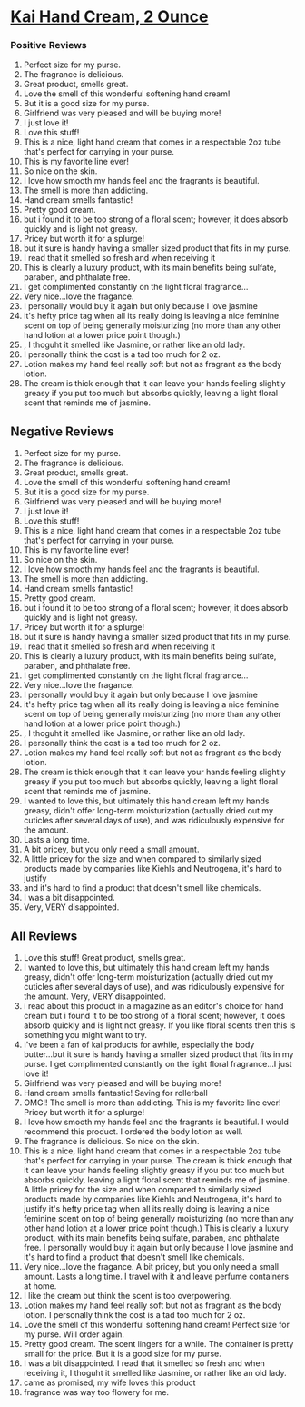 # [Kai Hand Cream, 2 Ounce](https://products.checkmycream.com/products/Kai-Hand-Cream-2-Ounce.html)

### Positive Reviews

<ol>
      <li>Perfect size for my purse.</li>
      <li>The fragrance is delicious.  </li>
      <li>Great product, smells great.</li>
      <li>Love the smell of this wonderful softening hand cream!</li>
      <li>But it is a good size for my purse.</li>
      <li>Girlfriend was very pleased and will be buying more!</li>
      <li>I just love it!</li>
      <li>Love this stuff!</li>
      <li>This is a nice, light hand cream that comes in a respectable 2oz tube that&#x27;s perfect for carrying in your purse.  </li>
      <li>This is my favorite line ever!</li>
      <li>So nice on the skin.</li>
      <li>I love how smooth my hands feel and the fragrants is beautiful.</li>
      <li>The smell is more than addicting.</li>
      <li>Hand cream smells fantastic!</li>
      <li>Pretty good cream.</li>
      <li>but i found it to be too strong of a floral scent; however, it does absorb quickly and is light not greasy.</li>
      <li>Pricey but worth it for a splurge!</li>
      <li>but it sure is handy having a smaller sized product that fits in my purse.  </li>
      <li>I read that it smelled so fresh and when receiving it</li>
      <li>This is clearly a luxury product, with its main benefits being sulfate, paraben, and phthalate free.  </li>
      <li>I get complimented constantly on the light floral fragrance...</li>
      <li>Very nice...love the fragance.</li>
      <li>I personally would buy it again but only because I love jasmine</li>
      <li>it&#x27;s hefty price tag when all its really doing is leaving a nice feminine scent on top of being generally moisturizing (no more than any other hand lotion at a lower price point though.)  </li>
      <li>, I thoguht it smelled like Jasmine, or rather like an old lady.</li>
      <li>I personally think the cost is a tad too much for 2 oz.</li>
      <li>Lotion makes my hand feel really soft but not as fragrant as the body lotion.</li>
      <li>The cream is thick enough that it can leave your hands feeling slightly greasy if you put too much but absorbs quickly, leaving a light floral scent that reminds me of jasmine.  </li>
</ol>


<h2>Negative Reviews</h2>
<ol>
<li> Perfect size for my purse.</li>
<li> The fragrance is delicious.  </li>
<li> Great product, smells great.</li>
<li> Love the smell of this wonderful softening hand cream!</li>
<li> But it is a good size for my purse.</li>
<li> Girlfriend was very pleased and will be buying more!</li>
<li> I just love it!</li>
<li> Love this stuff!</li>
<li> This is a nice, light hand cream that comes in a respectable 2oz tube that&#x27;s perfect for carrying in your purse.  </li>
<li> This is my favorite line ever!</li>
<li> So nice on the skin.</li>
<li> I love how smooth my hands feel and the fragrants is beautiful.</li>
<li> The smell is more than addicting.</li>
<li> Hand cream smells fantastic!</li>
<li> Pretty good cream.</li>
<li> but i found it to be too strong of a floral scent; however, it does absorb quickly and is light not greasy.</li>
<li> Pricey but worth it for a splurge!</li>
<li> but it sure is handy having a smaller sized product that fits in my purse.  </li>
<li> I read that it smelled so fresh and when receiving it</li>
<li> This is clearly a luxury product, with its main benefits being sulfate, paraben, and phthalate free.  </li>
<li> I get complimented constantly on the light floral fragrance...</li>
<li> Very nice...love the fragance.</li>
<li> I personally would buy it again but only because I love jasmine</li>
<li> it&#x27;s hefty price tag when all its really doing is leaving a nice feminine scent on top of being generally moisturizing (no more than any other hand lotion at a lower price point though.)  </li>
<li> , I thoguht it smelled like Jasmine, or rather like an old lady.</li>
<li> I personally think the cost is a tad too much for 2 oz.</li>
<li> Lotion makes my hand feel really soft but not as fragrant as the body lotion.</li>
<li> The cream is thick enough that it can leave your hands feeling slightly greasy if you put too much but absorbs quickly, leaving a light floral scent that reminds me of jasmine.  </li>
<li> I wanted to love this, but ultimately this hand cream left my hands greasy, didn&#x27;t offer long-term moisturization (actually dried out my cuticles after several days of use), and was ridiculously expensive for the amount.  </li>
<li> Lasts a long time.</li>
<li> A bit pricey, but you only need a small amount.</li>
<li> A little pricey for the size and when compared to similarly sized products made by companies like Kiehls and Neutrogena, it&#x27;s hard to justify</li>
<li> and it&#x27;s hard to find a product that doesn&#x27;t smell like chemicals.</li>
<li> I was a bit disappointed.</li>
<li> Very, VERY disappointed.</li>
</ol>

<h2>All Reviews</h2>

<ol>
    <li> Love this stuff! Great product, smells great.</li>
    <li> I wanted to love this, but ultimately this hand cream left my hands greasy, didn&#x27;t offer long-term moisturization (actually dried out my cuticles after several days of use), and was ridiculously expensive for the amount.  Very, VERY disappointed.</li>
    <li> i read about this product in a magazine as an editor&#x27;s choice for hand cream but i found it to be too strong of a floral scent; however, it does absorb quickly and is light not greasy. If you like floral scents then this is something you might want to try.</li>
    <li> I&#x27;ve been a fan of kai products for awhile, especially the body butter...but it sure is handy having a smaller sized product that fits in my purse.  I get complimented constantly on the light floral fragrance...I just love it!</li>
    <li> Girlfriend was very pleased and will be buying more!</li>
    <li> Hand cream smells fantastic! Saving for rollerball</li>
    <li> OMG!! The smell is more than addicting. This is my favorite line ever! Pricey but worth it for a splurge!</li>
    <li> I love how smooth my hands feel and the fragrants is beautiful. I would recommend this product. I ordered the body lotion as well.</li>
    <li> The fragrance is delicious.  So nice on the skin.</li>
    <li> This is a nice, light hand cream that comes in a respectable 2oz tube that&#x27;s perfect for carrying in your purse.  The cream is thick enough that it can leave your hands feeling slightly greasy if you put too much but absorbs quickly, leaving a light floral scent that reminds me of jasmine.  A little pricey for the size and when compared to similarly sized products made by companies like Kiehls and Neutrogena, it&#x27;s hard to justify it&#x27;s hefty price tag when all its really doing is leaving a nice feminine scent on top of being generally moisturizing (no more than any other hand lotion at a lower price point though.)  This is clearly a luxury product, with its main benefits being sulfate, paraben, and phthalate free.  I personally would buy it again but only because I love jasmine and it&#x27;s hard to find a product that doesn&#x27;t smell like chemicals.</li>
    <li> Very nice...love the fragance. A bit pricey, but you only need a small amount. Lasts a long time. I travel with it and leave perfume containers at home.</li>
    <li> I like the cream but think the scent is too overpowering.</li>
    <li> Lotion makes my hand feel really soft but not as fragrant as the body lotion. I personally think the cost is a tad too much for 2 oz.</li>
    <li> Love the smell of this wonderful softening hand cream! Perfect size for my purse. Will order again.</li>
    <li> Pretty good cream. The scent lingers for a while. The container is pretty small for the price. But it is a good size for my purse.</li>
    <li> I was a bit disappointed. I read that it smelled so fresh and when receiving it, I thoguht it smelled like Jasmine, or rather like an old lady.</li>
    <li> came as promised, my wife loves this product</li>
    <li> fragrance was way  too flowery for me.</li>
</ol>





